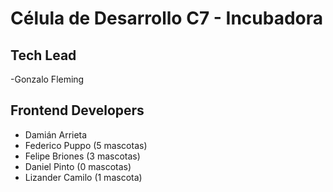 # Célula de Desarrollo C7 - Incubadora

## Tech Lead
-Gonzalo Fleming

## Frontend Developers
- Damián Arrieta
- Federico Puppo (5 mascotas)
- Felipe Briones (3 mascotas)
- Daniel Pinto (0 mascotas)
- Lizander Camilo (1 mascota)
